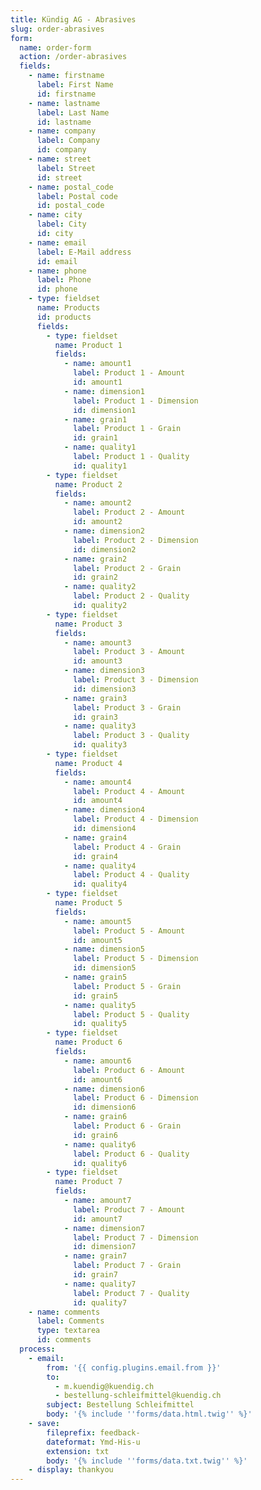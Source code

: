 ```yaml
---
title: Kündig AG - Abrasives
slug: order-abrasives
form:
  name: order-form
  action: /order-abrasives
  fields:
    - name: firstname
      label: First Name
      id: firstname
    - name: lastname
      label: Last Name
      id: lastname
    - name: company
      label: Company
      id: company
    - name: street
      label: Street
      id: street
    - name: postal_code
      label: Postal code
      id: postal_code
    - name: city
      label: City
      id: city
    - name: email
      label: E-Mail address
      id: email
    - name: phone
      label: Phone
      id: phone
    - type: fieldset
      name: Products
      id: products
      fields:
        - type: fieldset
          name: Product 1
          fields:
            - name: amount1
              label: Product 1 - Amount
              id: amount1
            - name: dimension1
              label: Product 1 - Dimension
              id: dimension1
            - name: grain1
              label: Product 1 - Grain
              id: grain1
            - name: quality1
              label: Product 1 - Quality
              id: quality1
        - type: fieldset
          name: Product 2
          fields:
            - name: amount2
              label: Product 2 - Amount
              id: amount2
            - name: dimension2
              label: Product 2 - Dimension
              id: dimension2
            - name: grain2
              label: Product 2 - Grain
              id: grain2
            - name: quality2
              label: Product 2 - Quality
              id: quality2
        - type: fieldset
          name: Product 3
          fields:
            - name: amount3
              label: Product 3 - Amount
              id: amount3
            - name: dimension3
              label: Product 3 - Dimension
              id: dimension3
            - name: grain3
              label: Product 3 - Grain
              id: grain3
            - name: quality3
              label: Product 3 - Quality
              id: quality3
        - type: fieldset
          name: Product 4
          fields:
            - name: amount4
              label: Product 4 - Amount
              id: amount4
            - name: dimension4
              label: Product 4 - Dimension
              id: dimension4
            - name: grain4
              label: Product 4 - Grain
              id: grain4
            - name: quality4
              label: Product 4 - Quality
              id: quality4
        - type: fieldset
          name: Product 5
          fields:
            - name: amount5
              label: Product 5 - Amount
              id: amount5
            - name: dimension5
              label: Product 5 - Dimension
              id: dimension5
            - name: grain5
              label: Product 5 - Grain
              id: grain5
            - name: quality5
              label: Product 5 - Quality
              id: quality5
        - type: fieldset
          name: Product 6
          fields:
            - name: amount6
              label: Product 6 - Amount
              id: amount6
            - name: dimension6
              label: Product 6 - Dimension
              id: dimension6
            - name: grain6
              label: Product 6 - Grain
              id: grain6
            - name: quality6
              label: Product 6 - Quality
              id: quality6
        - type: fieldset
          name: Product 7
          fields:
            - name: amount7
              label: Product 7 - Amount
              id: amount7
            - name: dimension7
              label: Product 7 - Dimension
              id: dimension7
            - name: grain7
              label: Product 7 - Grain
              id: grain7
            - name: quality7
              label: Product 7 - Quality
              id: quality7
    - name: comments
      label: Comments
      type: textarea
      id: comments
  process:
    - email:
        from: '{{ config.plugins.email.from }}'
        to:
          - m.kuendig@kuendig.ch
          - bestellung-schleifmittel@kuendig.ch
        subject: Bestellung Schleifmittel
        body: '{% include ''forms/data.html.twig'' %}'
    - save:
        fileprefix: feedback-
        dateformat: Ymd-His-u
        extension: txt
        body: '{% include ''forms/data.txt.twig'' %}'
    - display: thankyou
---
```

